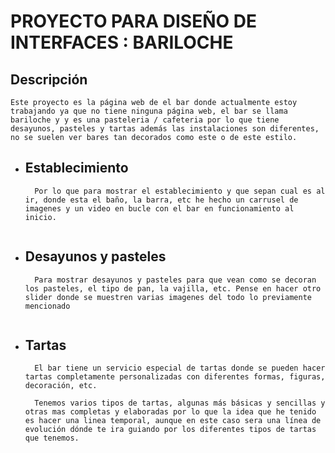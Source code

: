 # PROYECTO PARA DISEÑO DE INTERFACES : BARILOCHE

## Descripción
    Este proyecto es la página web de el bar donde actualmente estoy trabajando ya que no tiene ninguna página web, el bar se llama bariloche y y es una pasteleria / cafeteria por lo que tiene desayunos, pasteles y tartas además las instalaciones son diferentes, no se suelen ver bares tan decorados como este o de este estilo.

- ## Establecimiento 

        Por lo que para mostrar el establecimiento y que sepan cual es al ir, donde esta el baño, la barra, etc he hecho un carrusel de imagenes y un video en bucle con el bar en funcionamiento al inicio.

    <img src=""> 

- ## Desayunos y pasteles

        Para mostrar desayunos y pasteles para que vean como se decoran los pasteles, el tipo de pan, la vajilla, etc. Pense en hacer otro slider donde se muestren varias imagenes del todo lo previamente mencionado

    <img src="">

- ## Tartas

        El bar tiene un servicio especial de tartas donde se pueden hacer tartas completamente personalizadas con diferentes formas, figuras, decoración, etc. 
        
        Tenemos varios tipos de tartas, algunas más básicas y sencillas y otras mas completas y elaboradas por lo que la idea que he tenido es hacer una linea temporal, aunque en este caso sera una línea de evolución dónde te ira guiando por los diferentes tipos de tartas que tenemos.

    <img src="">


    
    

